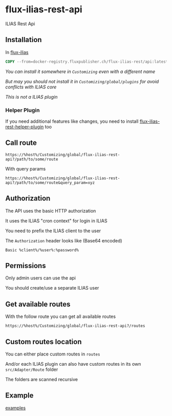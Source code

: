 # flux-ilias-rest-api

ILIAS Rest Api

## Installation

In [flux-ilias](https://github.com/fluxapps/flux-ilias)

```dockerfile
COPY --from=docker-registry.fluxpublisher.ch/flux-ilias-rest/api:latest /flux-ilias-rest-api "$ILIAS_WEB_DIR/Customizing/global/flux-ilias-rest-api"
```

*You can install it somewhere in `Customizing` even with a different name*

*But may you should not install it in `Customizing/global/plugins` for avoid conflicts with ILIAS core*

*This is not a ILIAS plugin*

### Helper Plugin

If you need additional features like changes, you need to install [flux-ilias-rest-helper-plugin](https://github.com/fluxapps/flux-ilias-rest-helper-plugin) too

## Call route

`https://%host%/Customizing/global/flux-ilias-rest-api?/path/to/some/route`

With query params

`https://%host%/Customizing/global/flux-ilias-rest-api?/path/to/some/route&query_param=xyz`

## Authorization

The API uses the basic HTTP authorization

It uses the ILIAS "cron context" for login in ILIAS

You need to prefix the ILIAS client to the user

The `Authorization` header looks like (Base64 encoded)

`Basic %client%/%user%:%password%`

## Permissions

Only admin users can use the api

You should create/use a separate ILIAS user

## Get available routes

With the follow route you can get all available routes

`https://%host%/Customizing/global/flux-ilias-rest-api?/routes`

## Custom routes location

You can either place custom routes in `routes`

And/or each ILIAS plugin can also have custom routes in its own `src/Adapter/Route` folder

The folders are scanned recursive

## Example

[examples](examples)

